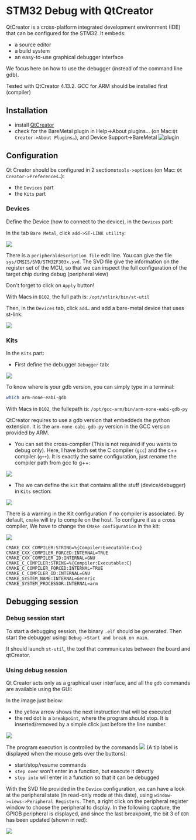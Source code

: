 # STM32 Debug with QtCreator

QtCreator is a cross-platform integrated development environment (IDE) that can be configured for the STM32. It embeds:
* a source editor
* a build system
* an easy-to-use graphical debugger interface

We focus here on how to use the debugger (instead of the command line gdb).

Tested with QtCreator 4.13.2. GCC for ARM should be installed first (compiler)

## Installation

 * install [QtCreator](https://www.qt.io/development-tools)
 * check for the BareMetal plugin in Help->About plugins… (on Mac:`Qt Creator->About Plugins…`), and Device Support->BareMetal ![plugin](./img/pluginQtCreator.png)

## Configuration

Qt Creator should be configured in 2 sections`tools->options` (on Mac: `Qt Creator->Preferences…`):

* the `Devices` part
* the `Kits` part

### Devices

Define the Device (how to connect to the device), in the `Devices` part:

 In the tab `Bare Metal`, click `add->ST-LINK utility`:

 ![](./img/qtCreatorConfigDevice.png)

 There is a `peripheraldescription file` edit line. You can give the file `sys/CMSIS/SVD/STM32F303x.svd`. The SVD file give the information on the register set of the MCU, so that we can inspect the full configuration of the target chip during debug (peripheral view)

 Don't forget to click on `Apply` button!

 With Macs in `D102`, the full path is: `/opt/stlink/bin/st-util`

 Then, in the `Devices` tab, click `add…` and add a bare-metal device that uses st-link:

 ![](./img/qtCreatorAddDevice.png)

### Kits

In the `Kits` part:

  * First define the debugger `Debugger` tab:

 ![](img/qtCreatorConfigBR.png)

 To know where is your gdb version, you can simply type in a terminal:
 ```sh
 which arm-none-eabi-gdb
 ```
 With Macs in `D102`, the fullepath is: `/opt/gcc-arm/bin/arm-none-eabi-gdb-py`

 QtCreator requires to use a gdb version that embeddeds the python extension. it is the `arm-none-eabi-gdb-py` version in the GCC version provided by ARM.

 * You can set the cross-compiler (This is not required if you wants to debug only). Here, I have both set the C compiler (`gcc`) and the c++ compiler (`g++`). It is exactly the same configuration, just rename the compiler path from gcc to g++:

 ![](./img/qtCreatorConfigBRCompiler.png)

 * The we can define the `kit` that contains all the stuff (device/debugger) in `Kits` section:

 ![](./img/qtCreatorConfigBRKits.png)

 There is a warning in the Kit configuration if no compiler is associated. By default, `cmake` will try to compile on the host. To configure it as a cross compiler, We have to change the `CMake configuration` in the kit:

 ![](./img/qtCreatorConfigBRKitsCMake.png)

~~~~
CMAKE_CXX_COMPILER:STRING=%{Compiler:Executable:Cxx}
CMAKE_CXX_COMPILER_FORCED:INTERNAL=TRUE
CMAKE_CXX_COMPILER_ID:INTERNAL=GNU
CMAKE_C_COMPILER:STRING=%{Compiler:Executable:C}
CMAKE_C_COMPILER_FORCED:INTERNAL=TRUE
CMAKE_C_COMPILER_ID:INTERNAL=GNU
CMAKE_SYSTEM_NAME:INTERNAL=Generic
CMAKE_SYSTEM_PROCESSOR:INTERNAL=arm
~~~~

## Debugging session

### Debug session start

To start a debugging session, the binary `.elf` should be generated. Then start the debugger using: `Debug->Start and break on main`.

It should launch `st-util`, the tool that communicates between the board and qtCreator.

### Using debug session

Qt Creator acts only as a graphical user interface, and all the `gdb` commands are available using the GUI:

In the image just below:
 * the yellow arrow shows the next instruction that will be executed
 * the red dot is a `breakpoint`, where the program should stop. It is inserted/removed by a simple click just before the line number.

![](./img/qtCreatorDebugBreak.png)

The program execution is controlled by the commands ![](./img/qtCreatorDebugStartStop.png) (A tip label is displayed when the mouse gets over the buttons):
 * start/stop/resume commands
 * `step over` won't enter in a function, but execute it directly
 * `step into` will enter in a function so that it can be debugged

With the SVD file provided in the `Device` configuration, we can have a look at the peripheral state (in read-only mode at this date), using `window->views->Peripheral Registers`. Then, a right click on the peripheral register window to choose the peripheral to display. In the following capture, the GPIOB peripheral is displayed, and since the last breakpoint, the bit 3 of `ODR` has been updated (shown in red):

![](./img/qtCreatorDebugPeriphReg.png)
